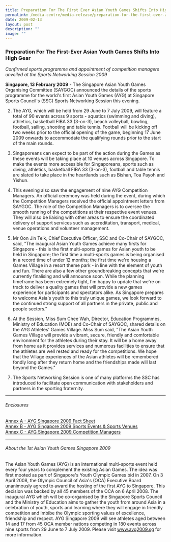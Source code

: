 ```yaml
---
title: Preparation For The First Ever Asian Youth Games Shifts Into High Gear
permalink: /media-centre/media-release/preparation-for-the-first-ever-asian-youth-games-shifts-into-high-gear/
date: 2009-02-13
layout: post
description: ""
image: ""
---
```

### **Preparation For The First-Ever Asian Youth Games Shifts Into High Gear**

_Confirmed sports programme and appointment of competition managers unveiled at the Sports Networking Session 2009_

**Singapore, 13 February 2009** - The Singapore Asian Youth Games Organising Committee (SAYGOC) announced the details of the sports programme for the world's first Asian Youth Games (AYG) at Singapore Sports Council's (SSC) Sports Networking Session this evening.

2. The AYG, which will be held from 29 June to 7 July 2009, will feature a total of 90 events across 9 sports - aquatics (swimming and diving), athletics, basketball FIBA 33 (3-on-3), beach volleyball, bowling, football, sailing, shooting and table tennis. Football will be kicking off two weeks prior to the official opening of the game, beginning 17 June 2009 onwards to accommodate the qualifying rounds prior to the start of the main rounds.

3. Singaporeans can expect to be part of the action during the Games as these events will be taking place at 10 venues across Singapore. To make the events more accessible for Singaporeans, sports such as diving, athletics, basketball FIBA 33 (3-on-3), football and table tennis are slated to take place in the heartlands such as Bishan, Toa Payoh and Yishun.

4. This evening also saw the engagement of nine AYG Competition Managers. An official ceremony was held during the event, during which the Competition Managers received the official appointment letters from SAYGOC. The role of the Competition Managers is to oversee the smooth running of the competitions at their respective event venues. They will also be liaising with other areas to ensure the coordinated delivery of support services such as accreditation, transport, medical, venue operations and volunteer management.

5. Mr Oon Jin Teik, Chief Executive Officer, SSC and Co-Chair of SAYGOC, said, "The inaugural Asian Youth Games achieve many firsts for Singapore - this is the first multi-sports games for Asian youth to be held in Singapore; the first time a multi-sports games is being organised in a record time of under 12 months; the first time we're housing a Games Village in a resort theme park - in line with the element of youth and fun. There are also a few other groundbreaking concepts that we're currently finalising and will announce soon. While the planning timeframe has been extremely tight, I'm happy to update that we're on track to deliver a quality games that will provide a new games experience for participants and spectators alike. As Singapore prepares to welcome Asia's youth to this truly unique games, we look forward to the continued strong support of all partners in the private, public and people sectors."

6. At the Session, Miss Sum Chee Wah, Director, Education Programmes, Ministry of Education (MOE) and Co-Chair of SAYGOC, shared details on the AYG Athletes' Games Village. Miss Sum said, "The Asian Youth Games Village will provide a vibrant, secure, friendly and comfortable environment for the athletes during their stay. It will be a home away from home as it provides services and numerous facilities to ensure that the athletes are well rested and ready for the competitions. We hope that the Village experiences of the Asian athletes will be remembered fondly long after they return home and the friendships made will last beyond the Games."

7. The Sports Networking Session is one of many platforms the SSC has introduced to facilitate open communication with stakeholders and partners in the sporting fraternity.

---

###### Enclosures
[Annex A - AYG Singapore 2009 Fact Sheet](/files/Media%20Centre/Media%20Release/2009/February/AYG%20Annex%20A%20%2020Fact%20Sheet%20on%20AYG%20Singapore%202009pdf.pdf)<br>
[Annex B - AYG Singapore 2009 Sports Events & Sports Venues]([](/files/Media%20Centre/Media%20Release/2009/February/AYG%20Annex%20B%20%20List%20of%20Sports%20Events.pdf))<br>
[Annex C - AYG Singapore 2009 Competition Managers](/files/Media%20Centre/Media%20Release/2009/February/AYG%20Annex%20C%20%20List%20of%20Competition%20Managerspdf.pdf)

---

###### About the 1st Asian Youth Games Singapore 2009
The Asian Youth Games (AYG) is an international multi-sports event held every four years to complement the existing Asian Games. The idea was first mooted as part of Singapore's Youth Olympic Games bid in 2007. On 3 April 2008, the Olympic Council of Asia's (OCA) Executive Board unanimously agreed to award the hosting of the first AYG to Singapore. This decision was backed by all 45 members of the OCA on 6 April 2008. The inaugural AYG which will be co-organised by the Singapore Sports Council and the Ministry of Education aims to gather the youth from around Asia in a celebration of youth, sports and learning where they will engage in friendly competition and imbibe the Olympic sporting values of excellence, friendship and respect. AYG Singapore 2009 will see athletes aged between 14 and 17 from 45 OCA member nations competing in 180 events across nine sports from 29 June to 7 July 2009. Please visit www.ayg2009.sg for more information.